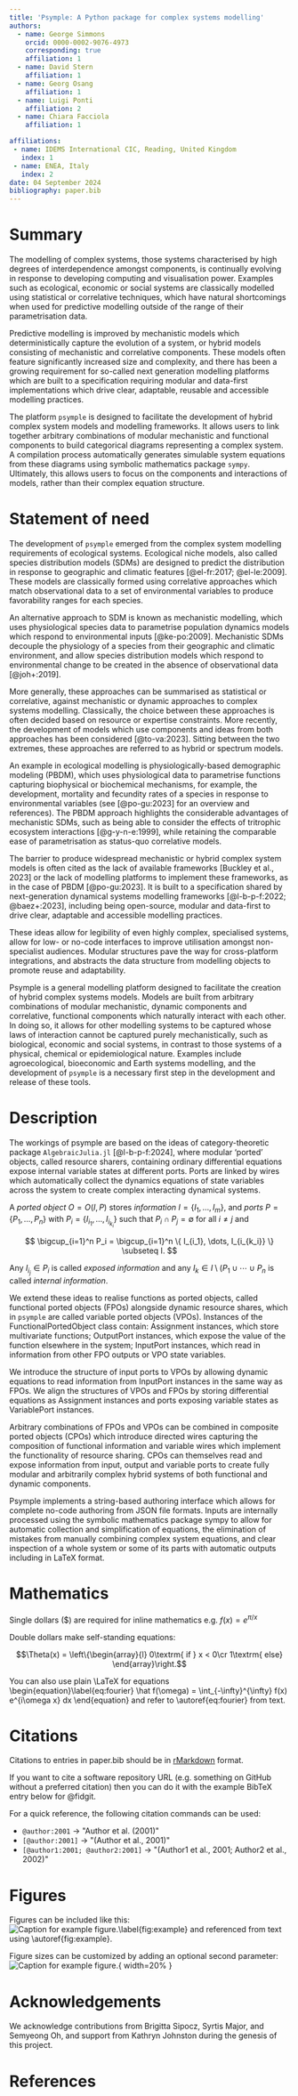 ```yaml
---
title: 'Psymple: A Python package for complex systems modelling'
authors:
  - name: George Simmons
    orcid: 0000-0002-9076-4973
    corresponding: true
    affiliation: 1
  - name: David Stern
    affiliation: 1
  - name: Georg Osang
    affiliation: 1
  - name: Luigi Ponti
    affiliation: 2
  - name: Chiara Facciola
    affiliation: 1

affiliations:
 - name: IDEMS International CIC, Reading, United Kingdom
   index: 1
 - name: ENEA, Italy
   index: 2
date: 04 September 2024
bibliography: paper.bib
---
```


# Summary

The modelling of complex systems, those systems characterised by high degrees of interdependence amongst components, is continually evolving in response to developing computing and visualisation power. Examples such as ecological, economic or social systems are classically modelled using statistical or correlative techniques, which have natural shortcomings when used for predictive modelling outside of the range of their parametrisation data.

Predictive modelling is improved by mechanistic models which deterministically capture the evolution of a system, or hybrid models consisting of mechanistic and correlative components. These models often feature significantly increased size and complexity, and there has been a growing requirement for so-called next generation modelling platforms which are built to a specification requiring modular and data-first implementations which drive clear, adaptable, reusable and accessible modelling practices.

The platform `psymple` is designed to facilitate the development of hybrid complex system models and modelling frameworks. It allows users to link together arbitrary combinations of modular mechanistic and functional components to build categorical diagrams representing a complex system. A compilation process automatically generates simulable system equations from these diagrams using symbolic mathematics package `sympy`. Ultimately, this allows users to focus on the components and interactions of models, rather than their complex equation structure. 

# Statement of need

The development of `psymple` emerged from the complex system modelling requirements of ecological systems. Ecological niche models, also called species distribution models (SDMs) are designed to predict the distribution in response to geographic and climatic features [@el-fr:2017; @el-le:2009]. These models are classically formed using correlative approaches which match observational data to a set of environmental variables to produce favorability ranges for each species.

An alternative approach to SDM is known as mechanistic modelling, which uses physiological species data to parametrise population dynamics models which respond to environmental inputs [@ke-po:2009]. Mechanistic SDMs decouple the physiology of a species from their geographic and climatic environment, and allow species distribution models which respond to environmental change to be created in the absence of observational data [@joh+:2019].

More generally, these approaches can be summarised as statistical or correlative, against mechanistic or dynamic approaches to complex systems modelling. Classically, the choice between these approaches is often decided based on resource or expertise constraints. More recently, the development of models which use components and ideas from both approaches has been considered [@to-va:2023]. Sitting between the two extremes, these approaches are referred to as hybrid or spectrum models.

An example in ecological modelling is physiologically-based demographic modeling (PBDM), which uses physiological data to parametrise functions capturing biophysical or biochemical mechanisms, for example, the development, mortality and fecundity rates of a species in response to environmental variables (see [@po-gu:2023] for an overview and references).  The PBDM approach highlights the considerable advantages of mechanistic SDMs, such as being able to consider the effects of tritrophic ecosystem interactions [@g-y-n-e:1999], while retaining the comparable ease of parametrisation as status-quo correlative models. 

The barrier to produce widespread mechanistic or hybrid complex system models is often cited as the lack of available frameworks [Buckley et al., 2023] or the lack of modelling platforms to implement these frameworks, as in the case of PBDM [@po-gu:2023]. It is built to a specification shared by next-generation dynamical systems modelling frameworks [@l-b-p-f:2022; @baez+:2023], including being open-source, modular and data-first to drive clear, adaptable and accessible modelling practices. 

These ideas allow for legibility of even highly complex, specialised systems, allow for low- or no-code interfaces to improve utilisation amongst non-specialist audiences. Modular structures pave the way for cross-platform integrations, and abstracts the data structure from modelling objects to promote reuse and adaptability. 

Psymple is a general modelling platform designed to facilitate the creation of hybrid complex systems models. Models are built from arbitrary combinations of modular mechanistic, dynamic components and correlative, functional components which naturally interact with each other. In doing so, it allows for other modelling systems to be captured whose laws of interaction cannot be captured purely mechanistically, such as biological, economic and social systems, in contrast to those systems of a physical, chemical or epidemiological nature. Examples include agroecological, bioeconomic and Earth systems modelling, and the development of `psymple` is a necessary first step in the development and release of these tools.

# Description

The workings of psymple are based on the ideas of category-theoretic package `AlgebraicJulia.jl` [@l-b-p-f:2024], where modular ‘ported’ objects, called resource sharers, containing ordinary differential equations expose internal variable states at different ports. Ports are linked by wires which automatically collect the dynamics equations of state variables across the system to create complex interacting dynamical systems.

A *ported object* $O = O(I, P)$ stores *information* $I = \{ I_1, \dots, I_m \}$, and *ports* $P = \{P_1, \dots, P_n \}$ with $P_i = \{ I_{i_1}, \dots, I_{i_{k_i}} \}$ such that $P_i \cap P_j = \emptyset$ for all $i \ne j$ and

$$
\bigcup_{i=1}^n P_i = \bigcup_{i=1}^n \{ I_{i_1}, \dots, I_{i_{k_i}} \} \subseteq I.
$$

Any $I_{i_j} \in P_i$ is called *exposed information* and any $I_k \in I \setminus (P_1 \cup \cdots \cup P_n$ is called *internal information*. 

We extend these ideas to realise functions as ported objects, called functional ported objects (FPOs) alongside dynamic resource shares, which in `psymple` are called variable ported objects (VPOs). Instances of the FunctionalPortedObject class contain:
Assignment instances, which store multivariate functions;
OutputPort instances, which expose the value of the function elsewhere in the system;
InputPort instances, which read in information from other FPO outputs or VPO state variables.

We introduce the structure of input ports to VPOs by allowing dynamic equations to read information from InputPort instances in the same way as FPOs. We align the structures of VPOs and FPOs by storing differential equations as Assignment instances and ports exposing variable states as VariablePort instances.

Arbitrary combinations of FPOs and VPOs can be combined in composite ported objects (CPOs) which introduce directed wires capturing the composition of functional information and variable wires which implement the functionality of resource sharing. CPOs can themselves read and expose information from input, output and variable ports to create fully modular and arbitrarily complex hybrid systems of both functional and dynamic components. 

Psymple implements a string-based authoring interface which allows for complete no-code authoring from JSON file formats. Inputs are internally processed using the symbolic mathematics package sympy to allow for automatic collection and simplification of equations, the elimination of mistakes from manually combining complex system equations, and clear inspection of a whole system or some of its parts with automatic outputs including in LaTeX format. 

# Mathematics

Single dollars ($) are required for inline mathematics e.g. $f(x) = e^{\pi/x}$

Double dollars make self-standing equations:

$$\Theta(x) = \left\{\begin{array}{l}
0\textrm{ if } x < 0\cr
1\textrm{ else}
\end{array}\right.$$

You can also use plain \LaTeX for equations
\begin{equation}\label{eq:fourier}
\hat f(\omega) = \int_{-\infty}^{\infty} f(x) e^{i\omega x} dx
\end{equation}
and refer to \autoref{eq:fourier} from text.

# Citations

Citations to entries in paper.bib should be in
[rMarkdown](http://rmarkdown.rstudio.com/authoring_bibliographies_and_citations.html)
format.

If you want to cite a software repository URL (e.g. something on GitHub without a preferred
citation) then you can do it with the example BibTeX entry below for @fidgit.

For a quick reference, the following citation commands can be used:
- `@author:2001`  ->  "Author et al. (2001)"
- `[@author:2001]` -> "(Author et al., 2001)"
- `[@author1:2001; @author2:2001]` -> "(Author1 et al., 2001; Author2 et al., 2002)"

# Figures

Figures can be included like this:
![Caption for example figure.\label{fig:example}](figure.png)
and referenced from text using \autoref{fig:example}.

Figure sizes can be customized by adding an optional second parameter:
![Caption for example figure.](figure.png){ width=20% }

# Acknowledgements

We acknowledge contributions from Brigitta Sipocz, Syrtis Major, and Semyeong
Oh, and support from Kathryn Johnston during the genesis of this project.

# References